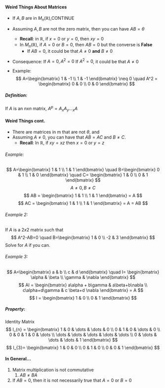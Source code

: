 #### Weird Things About Matrices
-  If $A,B$ are in $M_{n}(\mathbb{R)},$CONTINUE
- Assuming $A,B$ are not the zero matrix, then you can have $AB = \theta$ 
	- **Recall**: in $\mathbb{R}$, if $x=0$ or $y=0$, then $xy=0$
	- In $M_{n}(\mathbb{R)}$, if $A=0$ or $B=0$, then $AB=0$ but the converse is **False**
		- If $AB=0$, it could be that $A\neq 0$ **and** $B\neq 0$
- Consequence: 
	If $A=0, A^2 = 0$
	If $A^2=0$, it could be that $A \neq 0$

- Example:
$$
A=\begin{bmatrix}
1 & -1 \\
1 & -1
\end{bmatrix} \neq 0
\quad A^2 = \begin{bmatrix}
0 & 0 \\
0 & 0
\end{bmatrix}
$$
##### Definition:
If $A$ is an $nxn$ matrix, $A^p = A_{x}A_{y}\dots _{x}A$

#### Weird Things cont.
- There are matrices in m that are not $\theta$, and 
- Assuming $A\neq 0$, you can have that $AB=AC$ and $B\neq C$. 
	- **Recall**: In $\mathbb{R}$, if $xy=xz$ then $x=0$ or $y=z$

###### Example:
$$
A=\begin{bmatrix}
1 & 1 \\
1 & 1
\end{bmatrix}
\quad B=\begin{bmatrix}
0 & 1 \\
1 & 0
\end{bmatrix}
\quad C=
\begin{bmatrix}
1 & 0 \\
0 & 1
\end{bmatrix}
$$
$$
A \neq 0, B\neq C
$$
$$
AB = \begin{bmatrix}
1 & 1 \\
1 & 1
\end{bmatrix} = A
$$
$$
AC = \begin{bmatrix}
1 & 1 \\
1 & 1
\end{bmatrix} = A = AB
$$
###### Example 2:
If $A$ is a $2x 2$ matrix such that
$$
A^2-AB=0 \quad B=\begin{bmatrix}
1 & 0 \\
-2 & 3
\end{bmatrix}
$$
Solve for $A$ if you can.

###### Example 3:
$$
A=\begin{bmatrix}
a & b \\
c & d
\end{bmatrix}
\quad
I= \begin{bmatrix}
\alpha & \beta \\
\gamma & \nabla
\end{bmatrix}
$$
$$
AI =
\begin{bmatrix}
a\alpha + b\gamma & a\beta+b\nabla \\
c\alpha+d\gamma & c \beta+d \nabla
\end{bmatrix} = A
$$
$$
I = \begin{bmatrix}
1 & 0 \\
0  & 1
\end{bmatrix}
$$
##### Property:
Identity Matrix
$$
I_{n} = \begin{bmatrix}
1 & 0 & \dots & \dots & 0 \\
0 & 1 & 0 & \dots & 0 \\
0 & 0 & 1 & 0 & \dots \\
\dots & \dots & \dots & \dots & \dots \\
0 & \dots & \dots & \dots & 1
\end{bmatrix}
$$
$$
I_{3}= \begin{bmatrix}
1 & 0 & 0 \\
0 & 1 & 0 \\
0 & 0 & 1
\end{bmatrix}
$$
#### In General...
1)  Matrix multiplication is not commutative
	1) $AB\neq BA$ 
2) If $AB=0$, then it is not necessarily true that $A=0$ or $B=0$